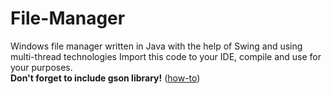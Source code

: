# File-Manager
Windows file manager written in Java with the help of Swing and using multi-thread technologies
Import this code to your IDE, compile and use for your purposes.
<br><strong>Don't forget to include gson library!</strong> (<a href="https://stackoverflow.com/questions/3280353/how-to-import-a-jar-in-eclipse" target="_blank">how-to</a>)
